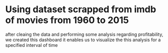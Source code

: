 # Using dataset scrapped from imdb of movies from 1960 to 2015
after cleaing the data and performing some analysis regarding profitability, we created this dashboard 
it enables us to visualize the this analysis for a specified interval of time

